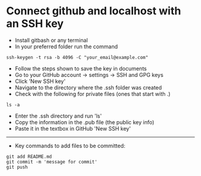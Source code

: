 # Connect github and localhost with an SSH key

* Install gitbash or any terminal
* In your preferred folder run the command 
```
ssh-keygen -t rsa -b 4096 -C "your_email@example.com"
```
* Follow the steps shown to save the key in documents
* Go to your GitHub account -> settings -> SSH and GPG keys
* Click 'New SSH key'
* Navigate to the directory where the .ssh folder was created
* Check with the following for private files (ones that start with .)
```
ls -a
```
* Enter the .ssh directory and run 'ls'
* Copy the information in the .pub file (the public key info)
* Paste it in the textbox in GitHub 'New SSH key'

-----------------------------------------------------------
* Key commands to add files to be committed:
```
git add README.md
git commit -m 'message for commit'
git push
```
